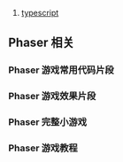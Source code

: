 
1. [typescript](./typescript.md)

## Phaser 相关

### Phaser 游戏常用代码片段

### Phaser 游戏效果片段

### Phaser 完整小游戏

### Phaser 游戏教程